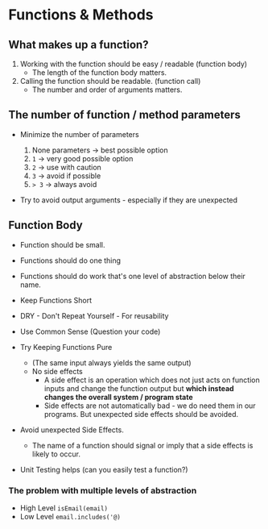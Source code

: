 # Functions & Methods

## What makes up a function?
1. Working with the function should be easy / readable (function body)
   - The length of the function body matters.
2. Calling the function should be readable. (function call)
   - The number and order of arguments matters. 

## The number of function / method parameters
- Minimize the number of parameters
  1. None parameters -> best possible option
  2.  `1` -> very good possible option
  3.  `2` -> use with caution
  4.  `3` -> avoid if possible
  5.  `> 3` -> always avoid

- Try to avoid output arguments - especially if they are unexpected


## Function Body
- Function should be small.
- Functions should do one thing
- Functions should do work that's one level of abstraction below their name.
- Keep Functions Short
- DRY - Don't Repeat Yourself - For reusability
- Use Common Sense (Question your code)
- Try Keeping Functions Pure 
  - (The same input always yields the same output)
  - No side effects
    - A side effect is an operation which does not just acts on function inputs and change the function output but **which instead changes the overall system / program state**
    - Side effects are not automatically bad - we do need them in our programs. But unexpected side effects should be avoided.
  
- Avoid unexpected Side Effects.
  - The name of a function should signal or imply that a side effects is likely to occur.

- Unit Testing helps (can you easily test a function?)


### The problem with multiple levels of abstraction
- High Level `isEmail(email)`
- Low Level `email.includes('@)`



